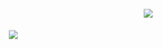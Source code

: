 <!--
<h1 align="center">Hi 👋, I'm Kamalipur</h1>
<h3 align="center">Good news is coming...</h3> -->

<!-- profile view count -->
<img align="right" src="https://komarev.com/ghpvc/?username=satftt7">

<!-- introduction -->
<h1 align="center">
  <a href="https://git.io/typing-svg">
    <img src="https://readme-typing-svg.herokuapp.com/?lines=Hi+I'm+Kamalipur+👋;+Good+news+is+coming...;&center=true&size=30">
  </a>
</h1>
<!--
**satftt7/satftt7** is a ✨ _special_ ✨ repository because its `README.md` (this file) appears on your GitHub profile.

Here are some ideas to get you started:

- 🔭 I’m currently working on ...
- 🌱 I’m currently learning ...
- 👯 I’m looking to collaborate on ...
- 🤔 I’m looking for help with ...
- 💬 Ask me about ...
- 📫 How to reach me: ...
- 😄 Pronouns: ...
- ⚡ Fun fact: ...
-->
